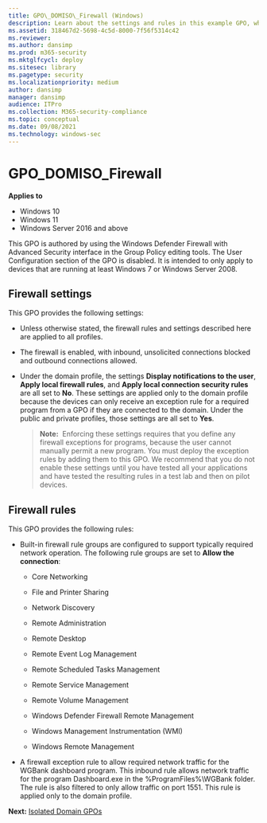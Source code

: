 ```yaml
---
title: GPO\_DOMISO\_Firewall (Windows)
description: Learn about the settings and rules in this example GPO, which is authored by using the Group Policy editing tools.
ms.assetid: 318467d2-5698-4c5d-8000-7f56f5314c42
ms.reviewer: 
ms.author: dansimp
ms.prod: m365-security
ms.mktglfcycl: deploy
ms.sitesec: library
ms.pagetype: security
ms.localizationpriority: medium
author: dansimp
manager: dansimp
audience: ITPro
ms.collection: M365-security-compliance
ms.topic: conceptual
ms.date: 09/08/2021
ms.technology: windows-sec
---
```


# GPO\_DOMISO\_Firewall

**Applies to**
-   Windows 10
-   Windows 11
-   Windows Server 2016 and above

This GPO is authored by using the Windows Defender Firewall 
with Advanced Security interface in the Group Policy editing tools. The User Configuration section of the GPO is disabled. It is intended to only apply to devices that are running at least Windows 7 or Windows Server 2008.

## Firewall settings

This GPO provides the following settings:

-   Unless otherwise stated, the firewall rules and settings described here are applied to all profiles.

-   The firewall is enabled, with inbound, unsolicited connections blocked and outbound connections allowed.

-   Under the domain profile, the settings **Display notifications to the user**, **Apply local firewall rules**, and **Apply local connection security rules** are all set to **No**. These settings are applied only to the domain profile because the devices can only receive an exception rule for a required program from a GPO if they are connected to the domain. Under the public and private profiles, those settings are all set to **Yes**.

    >**Note:**  Enforcing these settings requires that you define any firewall exceptions for programs, because the user cannot manually permit a new program. You must deploy the exception rules by adding them to this GPO. We recommend that you do not enable these settings until you have tested all your applications and have tested the resulting rules in a test lab and then on pilot devices.

## Firewall rules

This GPO provides the following rules:

-   Built-in firewall rule groups are configured to support typically required network operation. The following rule groups are set to **Allow the connection**:

    -   Core Networking

    -   File and Printer Sharing

    -   Network Discovery

    -   Remote Administration

    -   Remote Desktop

    -   Remote Event Log Management

    -   Remote Scheduled Tasks Management

    -   Remote Service Management

    -   Remote Volume Management

    -   Windows Defender Firewall Remote Management

    -   Windows Management Instrumentation (WMI)

    -   Windows Remote Management

-   A firewall exception rule to allow required network traffic for the WGBank dashboard program. This inbound rule allows network traffic for the program Dashboard.exe in the %ProgramFiles%\\WGBank folder. The rule is also filtered to only allow traffic on port 1551. This rule is applied only to the domain profile.

**Next:** [Isolated Domain GPOs](isolated-domain-gpos.md)
